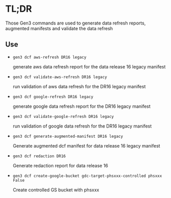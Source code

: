 # TL;DR

Those Gen3 commands are used to generate data refresh reports, augmented manifests and validate the data refresh

## Use

* `gen3 dcf aws-refresh DR16 legacy`

  generate aws data refresh report for the data release 16 legacy manifest

* `gen3 dcf validate-aws-refresh DR16 legacy`

  run validation of aws data refresh for the DR16 legacy manifest

* `gen3 dcf google-refresh DR16 legacy`

  generate google data refresh report for the DR16 legacy manifest

* `gen3 dcf validate-google-refresh DR16 legacy`

  run validation of google data refresh for the DR16 legacy manifest

* `gen3 dcf generate-augmented-manifest DR16 legacy`

  Generate augmented dcf manifest for data release 16 legacy manifest

* `gen3 dcf redaction DR16`

  Generate redaction report for data release 16

* `gen3 dcf create-google-bucket gdc-target-phsxxx-controlled phsxxx False`

  Create controlled GS bucket with phsxxx
